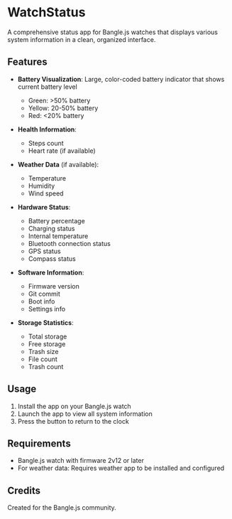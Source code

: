 # WatchStatus

A comprehensive status app for Bangle.js watches that displays various system information in a clean, organized interface.

## Features

- **Battery Visualization**: Large, color-coded battery indicator that shows current battery level
  - Green: >50% battery
  - Yellow: 20-50% battery
  - Red: <20% battery

- **Health Information**:
  - Steps count
  - Heart rate (if available)

- **Weather Data** (if available):
  - Temperature
  - Humidity
  - Wind speed

- **Hardware Status**:
  - Battery percentage
  - Charging status
  - Internal temperature
  - Bluetooth connection status
  - GPS status
  - Compass status

- **Software Information**:
  - Firmware version
  - Git commit
  - Boot info
  - Settings info

- **Storage Statistics**:
  - Total storage
  - Free storage
  - Trash size
  - File count
  - Trash count

## Usage

1. Install the app on your Bangle.js watch
2. Launch the app to view all system information
3. Press the button to return to the clock

## Requirements

- Bangle.js watch with firmware 2v12 or later
- For weather data: Requires weather app to be installed and configured

## Credits

Created for the Bangle.js community.
